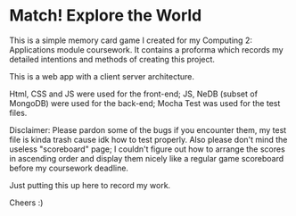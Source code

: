 # Match! Explore the World

This is a simple memory card game I created for my Computing 2: Applications module coursework.
It contains a proforma which records my detailed intentions and methods of creating this project. 

This is a web app with a client server architecture. 

Html, CSS and JS were used for the front-end;
JS, NeDB (subset of MongoDB) were used for the back-end; 
Mocha Test was used for the test files. 

Disclaimer: Please pardon some of the bugs if you encounter them, my test file is kinda trash cause idk how to test properly.
Also please don't mind the useless "scoreboard" page; I couldn't figure out how to arrange the scores in ascending order and display them nicely like a regular game scoreboard before my coursework deadline. 

Just putting this up here to record my work.

Cheers :)
